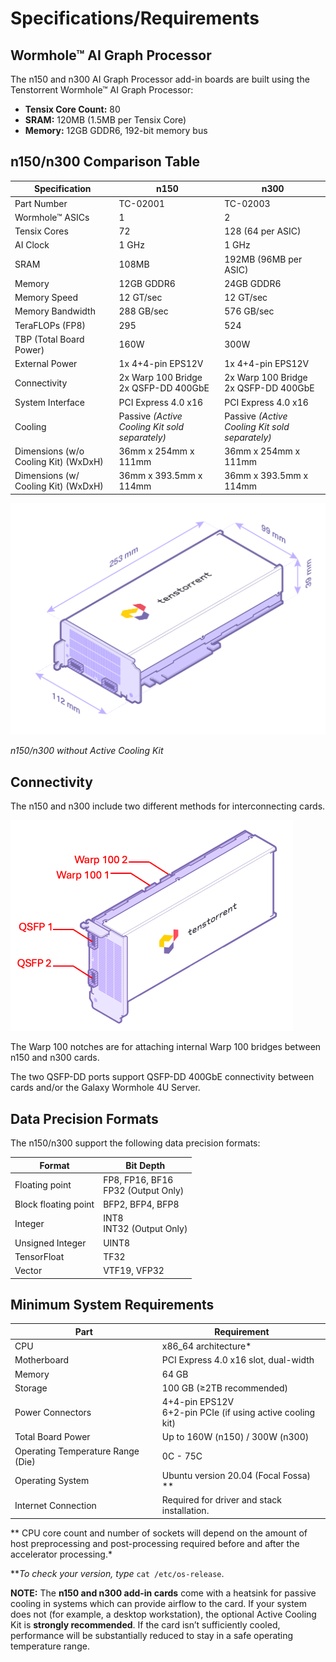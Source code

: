 # Specifications/Requirements

## Wormhole™ AI Graph Processor

The n150 and n300 AI Graph Processor add-in boards are built using the Tenstorrent Wormhole™ AI Graph Processor:

- **Tensix Core Count:** 80
- **SRAM:** 120MB (1.5MB per Tensix Core)
- **Memory:** 12GB GDDR6, 192-bit memory bus

## n150/n300 Comparison Table

| Specification                        | n150                                           | n300                                           |
| ------------------------------------ | ---------------------------------------------- | ---------------------------------------------- |
| Part Number                          | TC-02001                                       | TC-02003                                       |
| Wormhole™ ASICs                      | 1                                              | 2                                              |
| Tensix Cores                         | 72                                             | 128 (64 per ASIC)                              |
| AI Clock                             | 1 GHz                                          | 1 GHz                                          |
| SRAM                                 | 108MB                                          | 192MB (96MB per ASIC)                          |
| Memory                               | 12GB GDDR6                                     | 24GB GDDR6                                     |
| Memory Speed                         | 12 GT/sec                                      | 12 GT/sec                                      |
| Memory Bandwidth                     | 288 GB/sec                                     | 576 GB/sec                                     |
| TeraFLOPs (FP8)                      | 295                                            | 524                                            |
| TBP (Total Board Power)              | 160W                                           | 300W                                           |
| External Power                       | 1x 4+4-pin EPS12V                              | 1x 4+4-pin EPS12V                              |
| Connectivity                         | 2x Warp 100 Bridge<br />2x QSFP-DD 400GbE      | 2x Warp 100 Bridge<br />2x QSFP-DD 400GbE      |
| System Interface                     | PCI Express 4.0 x16                            | PCI Express 4.0 x16                            |
| Cooling                              | Passive *(Active Cooling Kit sold separately)* | Passive *(Active Cooling Kit sold separately)* |
| Dimensions (w/o Cooling Kit) (WxDxH) | 36mm x 254mm x 111mm                           | 36mm x 254mm x 111mm                           |
| Dimensions (w/ Cooling Kit) (WxDxH)  | 36mm x 393.5mm x 114mm                         | 36mm x 393.5mm x 114mm                         |

![](./images/wh_dimensions.png)

*n150/n300 without Active Cooling Kit*

## Connectivity

The n150 and n300 include two different methods for interconnecting cards.

<img src="./images/wh_portspec.png" style="zoom:50%;" />

The Warp 100 notches are for attaching internal Warp 100 bridges between n150 and n300 cards.

The two QSFP-DD ports support QSFP-DD 400GbE connectivity between cards and/or the Galaxy Wormhole 4U Server.

## Data Precision Formats

The n150/n300 support the following data precision formats:

| Format               | Bit Depth                               |
| -------------------- | --------------------------------------- |
| Floating point       | FP8, FP16, BF16<br />FP32 (Output Only) |
| Block floating point | BFP2, BFP4, BFP8                        |
| Integer              | INT8<br />INT32 (Output Only)           |
| Unsigned Integer     | UINT8                                   |
| TensorFloat          | TF32                                    |
| Vector               | VTF19, VFP32                            |

## Minimum System Requirements

| Part                              | Requirement                                                  |
| --------------------------------- | ------------------------------------------------------------ |
| CPU                               | x86_64 architecture*                                         |
| Motherboard                       | PCI Express 4.0 x16 slot, dual-width                         |
| Memory                            | 64 GB                                                        |
| Storage                           | 100 GB (≥2TB recommended)                                    |
| Power Connectors                  | 4+4-pin EPS12V<br />6+2-pin PCIe (if using active cooling kit) |
| Total Board Power                 | Up to 160W (n150) / 300W (n300)                              |
| Operating Temperature Range (Die) | 0C - 75C                                                     |
| Operating System                  | Ubuntu version 20.04 (Focal Fossa) **                        |
| Internet Connection               | Required for driver and stack installation.                  |

** CPU core count and number of sockets will depend on the amount of host preprocessing and post-processing required before and after the accelerator processing.*

***To check your version, type* `cat /etc/os-release`.

**NOTE:** The **n150 and n300 add-in cards** come with a heatsink for passive cooling in systems which can provide airflow to the card. If your system does not (for example, a desktop workstation), the optional Active Cooling Kit is **strongly recommended**. If the card isn’t sufficiently cooled, performance will be  substantially reduced to stay in a safe operating temperature range.
